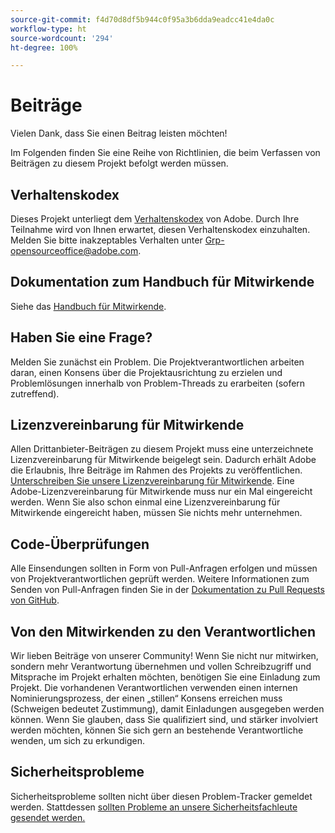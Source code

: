 ```yaml
---
source-git-commit: f4d70d8df5b944c0f95a3b6dda9eadcc41e4da0c
workflow-type: ht
source-wordcount: '294'
ht-degree: 100%

---
```

# Beiträge

Vielen Dank, dass Sie einen Beitrag leisten möchten!

Im Folgenden finden Sie eine Reihe von Richtlinien, die beim Verfassen von Beiträgen zu diesem Projekt befolgt werden müssen.

## Verhaltenskodex

Dieses Projekt unterliegt dem [Verhaltenskodex](code-of-conduct.md) von Adobe. Durch Ihre Teilnahme wird von Ihnen erwartet, diesen Verhaltenskodex einzuhalten. Melden Sie bitte inakzeptables Verhalten unter
[Grp-opensourceoffice@adobe.com](mailto:Grp-opensourceoffice@adobe.com).

## Dokumentation zum Handbuch für Mitwirkende

Siehe das [Handbuch für Mitwirkende](https://experienceleague.adobe.com/docs/contributor/contributor-guide/introduction.html?lang=de).

## Haben Sie eine Frage?

Melden Sie zunächst ein Problem. Die Projektverantwortlichen arbeiten daran, einen Konsens über die Projektausrichtung zu erzielen und Problemlösungen innerhalb von Problem-Threads zu erarbeiten (sofern zutreffend).

## Lizenzvereinbarung für Mitwirkende

Allen Drittanbieter-Beiträgen zu diesem Projekt muss eine unterzeichnete Lizenzvereinbarung für Mitwirkende beigelegt sein. Dadurch erhält Adobe die Erlaubnis, Ihre Beiträge im Rahmen des Projekts zu veröffentlichen. [Unterschreiben Sie unsere Lizenzvereinbarung für Mitwirkende](http://opensource.adobe.com/cla.html). Eine Adobe-Lizenzvereinbarung für Mitwirkende muss nur ein Mal eingereicht werden. Wenn Sie also schon einmal eine Lizenzvereinbarung für Mitwirkende eingereicht haben, müssen Sie nichts mehr unternehmen.

## Code-Überprüfungen

Alle Einsendungen sollten in Form von Pull-Anfragen erfolgen und müssen von Projektverantwortlichen geprüft werden. Weitere Informationen zum Senden von Pull-Anfragen finden Sie in der [Dokumentation zu Pull Requests von GitHub](https://docs.github.com/de/pull-requests/collaborating-with-pull-requests/proposing-changes-to-your-work-with-pull-requests/about-pull-requests).

<!--
Lastly, please follow the [pull request template](PULL_REQUEST_TEMPLATE.md) when
submitting a pull request!
-->

## Von den Mitwirkenden zu den Verantwortlichen

Wir lieben Beiträge von unserer Community! Wenn Sie nicht nur mitwirken, sondern mehr Verantwortung übernehmen und vollen Schreibzugriff und Mitsprache im Projekt erhalten möchten, benötigen Sie eine Einladung zum Projekt. Die vorhandenen Verantwortlichen verwenden einen internen Nominierungsprozess, der einen „stillen“ Konsens erreichen muss (Schweigen bedeutet Zustimmung), damit Einladungen ausgegeben werden können. Wenn Sie glauben, dass Sie qualifiziert sind, und stärker involviert werden möchten, können Sie sich gern an bestehende Verantwortliche wenden, um sich zu erkundigen.

## Sicherheitsprobleme

Sicherheitsprobleme sollten nicht über diesen Problem-Tracker gemeldet werden. Stattdessen [sollten Probleme an unsere Sicherheitsfachleute gesendet werden.](https://helpx.adobe.com/de/security/alertus.html)
